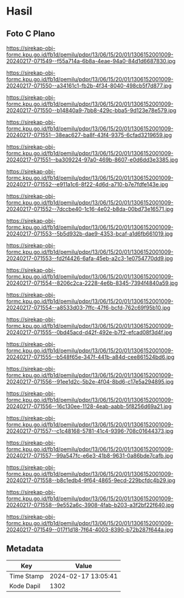# Hasil

## Foto C Plano

https://sirekap-obj-formc.kpu.go.id/fb1d/pemilu/pdpr/13/06/15/20/01/1306152001009-20240217-071549--f55a714a-6b8a-4eae-94a0-84d1d6687830.jpg

https://sirekap-obj-formc.kpu.go.id/fb1d/pemilu/pdpr/13/06/15/20/01/1306152001009-20240217-071550--a34161c1-fb2b-4f34-8040-498cb5f7d877.jpg

https://sirekap-obj-formc.kpu.go.id/fb1d/pemilu/pdpr/13/06/15/20/01/1306152001009-20240217-071550--b14840a9-7bb8-429c-bba5-9d123e78e579.jpg

https://sirekap-obj-formc.kpu.go.id/fb1d/pemilu/pdpr/13/06/15/20/01/1306152001009-20240217-071551--38eac627-ba8f-43f4-9375-6cfad3219659.jpg

https://sirekap-obj-formc.kpu.go.id/fb1d/pemilu/pdpr/13/06/15/20/01/1306152001009-20240217-071551--ba309224-97a0-469b-8607-e0d6dd3e3385.jpg

https://sirekap-obj-formc.kpu.go.id/fb1d/pemilu/pdpr/13/06/15/20/01/1306152001009-20240217-071552--e911a1c6-8f22-4d6d-a710-b7e7fdfe143e.jpg

https://sirekap-obj-formc.kpu.go.id/fb1d/pemilu/pdpr/13/06/15/20/01/1306152001009-20240217-071552--7dccbe40-1c16-4e02-b8da-00bd73e16571.jpg

https://sirekap-obj-formc.kpu.go.id/fb1d/pemilu/pdpr/13/06/15/20/01/1306152001009-20240217-071553--5b5d932b-dae9-4353-bcaf-a1d6fb661019.jpg

https://sirekap-obj-formc.kpu.go.id/fb1d/pemilu/pdpr/13/06/15/20/01/1306152001009-20240217-071553--fd2f4426-6afa-45eb-a2c3-1e0754770dd9.jpg

https://sirekap-obj-formc.kpu.go.id/fb1d/pemilu/pdpr/13/06/15/20/01/1306152001009-20240217-071554--8206c2ca-2228-4e6b-8345-7394f4840a59.jpg

https://sirekap-obj-formc.kpu.go.id/fb1d/pemilu/pdpr/13/06/15/20/01/1306152001009-20240217-071554--a8533d03-7ffc-47f6-bcfd-762c69f95b10.jpg

https://sirekap-obj-formc.kpu.go.id/fb1d/pemilu/pdpr/13/06/15/20/01/1306152001009-20240217-071555--0bd45acd-d42f-492e-b7f2-efcad08f3d4f.jpg

https://sirekap-obj-formc.kpu.go.id/fb1d/pemilu/pdpr/13/06/15/20/01/1306152001009-20240217-071555--b548f65e-347f-441b-a84d-cee861524bd6.jpg

https://sirekap-obj-formc.kpu.go.id/fb1d/pemilu/pdpr/13/06/15/20/01/1306152001009-20240217-071556--91ee1d2c-5b2e-4f04-8bd6-c17e5a294895.jpg

https://sirekap-obj-formc.kpu.go.id/fb1d/pemilu/pdpr/13/06/15/20/01/1306152001009-20240217-071556--16c130ee-1128-4eab-aabb-5f8256d69a21.jpg

https://sirekap-obj-formc.kpu.go.id/fb1d/pemilu/pdpr/13/06/15/20/01/1306152001009-20240217-071557--c1c48168-5781-41c4-9396-708c01644373.jpg

https://sirekap-obj-formc.kpu.go.id/fb1d/pemilu/pdpr/13/06/15/20/01/1306152001009-20240217-071557--99a547fc-e6e3-41b8-9631-0a86bde7cafb.jpg

https://sirekap-obj-formc.kpu.go.id/fb1d/pemilu/pdpr/13/06/15/20/01/1306152001009-20240217-071558--b8c1edb4-9f64-4865-9ecd-229bcfdc4b29.jpg

https://sirekap-obj-formc.kpu.go.id/fb1d/pemilu/pdpr/13/06/15/20/01/1306152001009-20240217-071558--9e552a6c-3908-4fab-b203-a3f2bf22f640.jpg

https://sirekap-obj-formc.kpu.go.id/fb1d/pemilu/pdpr/13/06/15/20/01/1306152001009-20240217-071549--017f1d18-7f64-4003-8390-b72b287f644a.jpg


## Metadata

| Key        | Value               |
| ---------- | ------------------- |
| Time Stamp | 2024-02-17 13:05:41 |
| Kode Dapil | 1302                |



